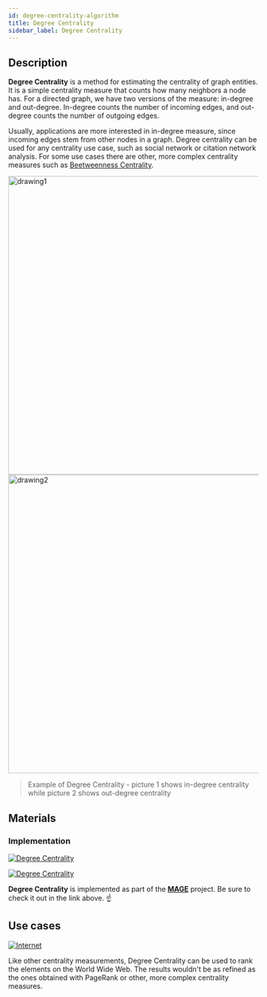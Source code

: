 ```yaml
---
id: degree-centrality-algorithm
title: Degree Centrality
sidebar_label: Degree Centrality
---
```


## Description

**Degree Centrality** is a method for estimating the centrality of graph 
entities.
It is a simple centrality measure that counts how many neighbors a node has. 
For a directed graph, we have two versions of the measure: in-degree and 
out-degree.
In-degree counts the number of incoming edges, and out-degree counts the number
of outgoing edges.

Usually, applications are more interested in in-degree measure, since incoming
edges stem from other nodes in a graph. Degree centrality can be used for any
centrality use case, such as social network or citation network analysis.
For some use cases there are other, more complex centrality measures such as
[Beetweenness Centrality](https://memgraph.com/docs/mage/algorithms/traditional-graph-analytics/betweenness-centrality-algorithm).

<img src="https://i.imgur.com/hHJkvWw.png" alt="drawing1" width="600"/>
<img src="https://i.imgur.com/kbX3FKZ.png" alt="drawing2" width="600"/>


> Example of Degree Centrality - picture 1 shows in-degree centrality while 
> picture 2 shows out-degree centrality

## Materials

### Implementation

[![Degree
Centrality](https://img.shields.io/badge/Degree_Centrality-Implementation-FB6E00?style=for-the-badge&logo=github&logoColor=white)](https://github.com/memgraph/mage/blob/main/cpp/degree_centrality_module/algorithm/degree_centrality_module.cpp)

[![Degree
Centrality](https://img.shields.io/badge/Degree_Centrality-Documentation-FCC624?style=for-the-badge&logo=cplusplus&logoColor=white)](/mage/query-modules/cpp/degree-centrality)

**Degree Centrality** is implemented as part of the
[**MAGE**](https://github.com/memgraph/mage) project. Be sure to check it out in
the link above. :point_up:

## Use cases

[![Internet](https://img.shields.io/badge/Internet-Application-8A477F?style=for-the-badge)](/use-cases/telecommunication.md)

Like other centrality measurements, Degree Centrality can be used to rank the
elements on the World Wide Web. The results wouldn't be as refined as the ones
obtained with PageRank or other, more complex centrality measures.
